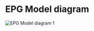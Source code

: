 # EPG Model diagram

![EPG Model diagram 1](http://dl.dropbox.com/u/6983841/github/images/epg-model.001-003.png)